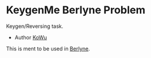 KeygenMe Berlyne Problem
=======================

Keygen/Reversing task.

* Author [KoWu](https://github.com/kowu/)

This is ment to be used in [Berlyne](https://github.com/rugo/berlyne).
